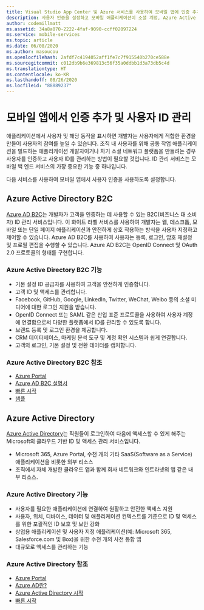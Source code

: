 ```yaml
---
title: Visual Studio App Center 및 Azure 서비스를 사용하여 모바일 앱에 인증 추가
description: 사용자 인증을 설정하고 모바일 애플리케이션이 소셜 계정, Azure Active Directory 및 사용자 지정 인증을 통해 인증을 받도록 하는 Visual Studio App Center와 같은 서비스에 대해 알아봅니다.
author: codemillmatt
ms.assetid: 34a8a070-2222-4faf-9090-ccff02097224
ms.service: mobile-services
ms.topic: article
ms.date: 06/08/2020
ms.author: masoucou
ms.openlocfilehash: 2afdf7c4194052aff1fe7c7f915540b270ce588e
ms.sourcegitcommit: c012db9b6e369813c56f35a0ddbb1d3a73db5c4d
ms.translationtype: HT
ms.contentlocale: ko-KR
ms.lasthandoff: 08/26/2020
ms.locfileid: "88889237"
---
```

# <a name="add-authentication-and-manage-user-identities-in-your-mobile-apps"></a>모바일 앱에서 인증 추가 및 사용자 ID 관리

애플리케이션에서 사용자 및 해당 동작을 표시하면 개발자는 사용자에게 적합한 환경을 만들어 사용자의 참여를 높일 수 있습니다. 조직 내 사용자를 위해 공동 작업 애플리케이션을 빌드하는 애플리케이션 개발자이거나 차기 소셜 네트워크 플랫폼을 만들려는 경우 사용자를 인증하고 사용자 ID를 관리하는 방법이 필요할 것입니다. ID 관리 서비스는 모바일 백 엔드 서비스의 가장 중요한 기능 중 하나입니다.

다음 서비스를 사용하여 모바일 앱에서 사용자 인증을 사용하도록 설정합니다.

## <a name="azure-active-directory-b2c"></a>Azure Active Directory B2C

[Azure AD B2C](https://azure.microsoft.com/services/active-directory-b2c/)는 개발자가 고객을 인증하는 데 사용할 수 있는 B2C(비즈니스 대 소비자) ID 관리 서비스입니다. 이 화이트 라벨 서비스를 사용하여 개발자는 웹, 데스크톱, 모바일 또는 단일 페이지 애플리케이션과 안전하게 상호 작용하는 방식을 사용자 지정하고 제어할 수 있습니다. Azure AD B2C를 사용하여 사용자는 등록, 로그인, 암호 재설정 및 프로필 편집을 수행할 수 있습니다. Azure AD B2C는 OpenID Connect 및 OAuth 2.0 프로토콜의 형태를 구현합니다. 

### <a name="azure-active-directory-b2c-features"></a>Azure Active Directory B2C 기능

- 기본 설정 ID 공급자를 사용하여 고객을 안전하게 인증합니다.
- 고객 ID 및 액세스를 관리합니다.
- Facebook, GitHub, Google, LinkedIn, Twitter, WeChat, Weibo 등의 소셜 미디어에 대한 로그인 지원을 받습니다.
- OpenID Connect 또는 SAML 같은 산업 표준 프로토콜을 사용하여 사용자 계정에 연결함으로써 다양한 플랫폼에서 ID를 관리할 수 있도록 합니다.
- 브랜드 등록 및 로그인 환경을 제공합니다.
- CRM 데이터베이스, 마케팅 분석 도구 및 계정 확인 시스템과 쉽게 연결합니다.
- 고객의 로그인, 기본 설정 및 전환 데이터를 캡처합니다.

### <a name="azure-active-directory-b2c-references"></a>Azure Active Directory B2C 참조

- [Azure Portal](https://portal.azure.com/)
- [Azure AD B2C 설명서](/azure/active-directory-b2c/)
- [빠른 시작](/azure/active-directory-b2c/active-directory-b2c-quickstarts-web-app)
- [샘플](/azure/active-directory-b2c/code-samples)

## <a name="azure-active-directory"></a>Azure Active Directory

[Azure Active Directory](https://azure.microsoft.com/services/active-directory/)는 직원들이 로그인하여 다음에 액세스할 수 있게 해주는 Microsoft의 클라우드 기반 ID 및 액세스 관리 서비스입니다.

- Microsoft 365, Azure Portal, 수천 개의 기타 SaaS(Software as a Service) 애플리케이션을 비롯한 외부 리소스
- 조직에서 자체 개발한 클라우드 앱과 함께 회사 네트워크와 인트라넷의 앱 같은 내부 리소스.

### <a name="azure-active-directory-features"></a>Azure Active Directory 기능

- 사용자를 필요한 애플리케이션에 연결하여 원활하고 안전한 액세스 지원
- 사용자, 위치, 디바이스, 데이터 및 애플리케이션 컨텍스트를 기준으로 ID 및 액세스를 위한 포괄적인 ID 보호 및 보안 강화
- 상업용 애플리케이션 및 사용자 지정 애플리케이션(예: Microsoft 365, Salesforce.com 및 Box)을 위한 수천 개의 사전 통합 앱
- 대규모로 액세스를 관리하는 기능

### <a name="azure-active-directory-references"></a>Azure Active Directory 참조

- [Azure Portal](https://portal.azure.com/)
- [Azure AD란?](/azure/active-directory/fundamentals/active-directory-whatis)
- [Azure Active Directory 시작](/azure/active-directory/fundamentals/active-directory-whatis)
- [빠른 시작](/azure/active-directory/fundamentals/active-directory-access-create-new-tenant)